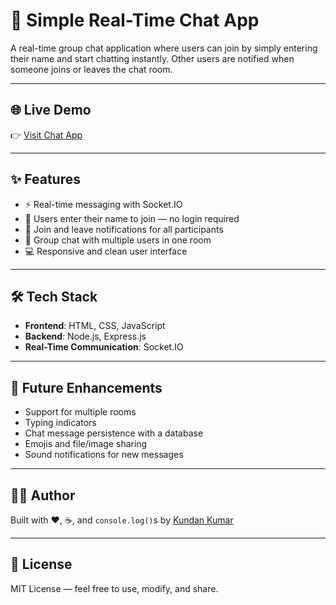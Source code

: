# 💬 Simple Real-Time Chat App

A real-time group chat application where users can join by simply entering their name and start chatting instantly. Other users are notified when someone joins or leaves the chat room.

---

## 🌐 Live Demo

👉 [Visit Chat App](https://chat-application-1-ig0q.onrender.com/)

---

## ✨ Features

- ⚡ Real-time messaging with Socket.IO
- 👋 Users enter their name to join — no login required
- 📢 Join and leave notifications for all participants
- 💬 Group chat with multiple users in one room
- 💻 Responsive and clean user interface

---

## 🛠️ Tech Stack

- **Frontend**: HTML, CSS, JavaScript  
- **Backend**: Node.js, Express.js  
- **Real-Time Communication**: Socket.IO  

---

## 🚀 Future Enhancements

- Support for multiple rooms  
- Typing indicators  
- Chat message persistence with a database  
- Emojis and file/image sharing  
- Sound notifications for new messages

---

## 👨‍💻 Author

Built with ❤️, ☕, and `console.log()`s by [Kundan Kumar](https://github.com/kundan-kumar07)

---

## 📄 License

MIT License — feel free to use, modify, and share.
